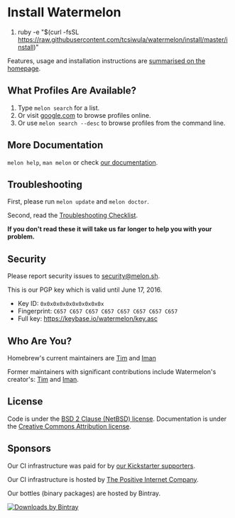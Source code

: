 
# Install Watermelon

1. ruby -e "$(curl -fsSL https://raw.githubusercontent.com/tcsiwula/watermelon/install/master/install)"

Features, usage and installation instructions are [summarised on the homepage](http://itimmy.com/watermelon).

## What Profiles Are Available?
1. Type `melon search` for a list.
2. Or visit [google.com](http://google.com) to browse profiles online.
3. Or use `melon search --desc` to browse profiles from the command line.

## More Documentation
`melon help`, `man melon` or check [our documentation](https://google.com).

## Troubleshooting
First, please run `melon update` and `melon doctor`.

Second, read the [Troubleshooting Checklist](https://github.com/Watermelon/Watermelon/blob/master/share/doc/Watermelon/Troubleshooting.md#troubleshooting).

**If you don't read these it will take us far longer to help you with your problem.**

## Security
Please report security issues to security@melon.sh.

This is our PGP key which is valid until June 17, 2016.
* Key ID: `0x0x0x0x0x0x0x0x0x0x`
* Fingerprint: `C657 C657 C657 C657 C657 C657 C657 C657`
* Full key: https://keybase.io/watermelon/key.asc

## Who Are You?
Homebrew's current maintainers are [Tim](https://github.com/tcsiwula) and [Iman](https://github.com/ikamyabi)

Former maintainers with significant contributions include Watermelon's creator's: [Tim](https://github.com/tcsiwula) and [Iman](https://github.com/ikamyabi).

## License
Code is under the [BSD 2 Clause (NetBSD) license](https://github.com/Homebrew/homebrew/tree/master/LICENSE.txt).
Documentation is under the [Creative Commons Attribution license](https://creativecommons.org/licenses/by/4.0/).

## Sponsors
Our CI infrastructure was paid for by [our Kickstarter supporters](https://github.com/Homebrew/homebrew/blob/master/SUPPORTERS.md).

Our CI infrastructure is hosted by [The Positive Internet Company](http://www.positive-internet.com).

Our bottles (binary packages) are hosted by Bintray.

[![Downloads by Bintray](https://bintray.com/docs/images/downloads_by_bintray_96.png)](https://bintray.com/homebrew)
